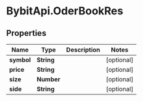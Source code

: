 # BybitApi.OderBookRes

## Properties
Name | Type | Description | Notes
------------ | ------------- | ------------- | -------------
**symbol** | **String** |  | [optional] 
**price** | **String** |  | [optional] 
**size** | **Number** |  | [optional] 
**side** | **String** |  | [optional] 


